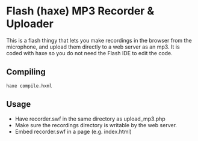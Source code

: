 # Flash (haxe) MP3 Recorder & Uploader

This is a flash thingy that lets you make recordings in the browser from the microphone, and upload them directly to a web server as an mp3. It is coded with haxe so you do not need the Flash IDE to edit the code.

## Compiling

    haxe compile.hxml

## Usage

* Have recorder.swf in the same directory as upload_mp3.php
* Make sure the recordings directory is writable by the web server.
* Embed recorder.swf in a page (e.g. index.html)